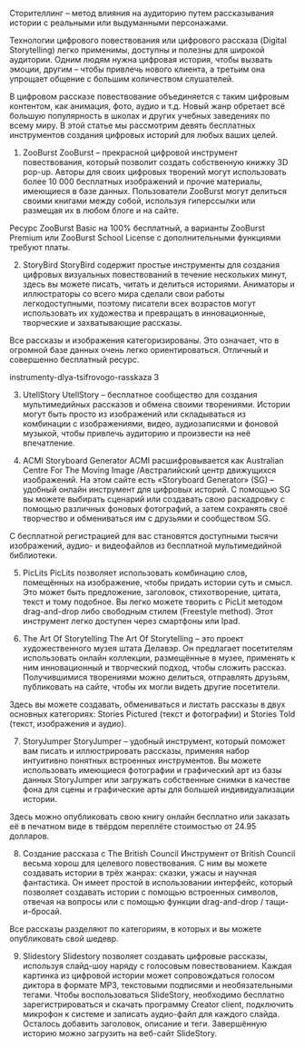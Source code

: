 
Сторителлинг – метод влияния на аудиторию путем рассказывания истории с реальными или выдуманными персонажами.

Технологии цифрового повествования или цифрового рассказа (Digital Storytelling) легко применимы, доступны и полезны для широкой аудитории. Одним людям нужна цифровая история, чтобы вызвать эмоции, другим – чтобы привлечь нового клиента, а третьим она упрощает общение с большим количеством слушателей.

В цифровом рассказе повествование объединяется с таким цифровым контентом, как анимация, фото, аудио и т.д. Новый жанр обретает всё большую популярность в школах и других учебных заведениях по всему миру. В этой статье мы рассмотрим девять бесплатных инструментов создания цифровых историй для любых ваших целей.

1. ZooBurst
ZooBurst – прекрасной цифровой инструмент повествования, который позволит создать собственную книжку 3D pop-up. Авторы для своих цифровых творений могут использовать более 10 000 бесплатных изображений и прочие материалы, имеющиеся в базе данных. Пользователи ZooBurst могут делиться своими книгами между собой, используя гиперссылки или размещая их в любом блоге и на сайте.

Ресурс ZooBurst Basic на 100% бесплатный, а варианты ZooBurst Premium или ZooBurst School License с дополнительными функциями требуют платы.

2. StoryBird
StoryBird содержит простые инструменты для создания цифровых визуальных повествований в течение нескольких минут, здесь вы можете писать, читать и делиться историями. Аниматоры и иллюстраторы со всего мира сделали свои работы легкодоступными, поэтому писатели всех возрастов могут использовать их художества и превращать в инновационные, творческие и захватывающие рассказы.

Все рассказы и изображения категоризированы. Это означает, что в огромной базе данных очень легко ориентироваться. Отличный и совершенно бесплатный ресурс.

instrumenty-dlya-tsifrovogo-rasskaza 3

3. UtellStory
UtellStory – бесплатное сообщество для создания мультимедийных рассказов и обмена своими творениями. Истории могут быть просто из изображений или складываться из комбинации с изображениями, видео, аудиозаписями и фоновой музыкой, чтобы привлечь аудиторию и произвести на неё впечатление.

4. ACMI Storyboard Generator
ACMI расшифровывается как Australian Centre For The Moving Image /Австралийский центр движущихся изображений. На этом сайте есть «Storyboard Generator» (SG) – удобный онлайн инструмент для цифровых историй. С помощью SG вы можете выбирать сценарий или создавать свою раскадровку с помощью различных фоновых фотографий, а затем сохранять своё творчество и обмениваться им с друзьями и сообществом SG.

С бесплатной регистрацией для вас становятся доступными тысячи изображений, аудио- и видеофайлов из бесплатной мультимедийной библиотеки.

5. PicLits
PicLits позволяет использовать комбинацию слов, помещённых на изображение, чтобы придать истории суть и смысл. Это может быть предложение, заголовок, стихотворение, цитата, текст и тому подобное. Вы легко можете творить с PicLit методом drag-and-drop либо свободным стилем (Freestyle method). Этот инструмент легко доступен через смартфоны или Ipad.

6. The Art Of Storytelling
The Art Of Storytelling – это проект художественного музея штата Делавэр. Он предлагает посетителям использовать онлайн коллекции, размещённые в музее, применять к ним инновационный и творческий подход, чтобы сложить рассказ. Получившимися творениями можно делиться, отправлять друзьям, публиковать на сайте, чтобы их могли видеть другие посетители.

Здесь вы можете создавать, обмениваться и листать рассказы в двух основных категориях: Stories Pictured (текст и фотографии) и Stories Told (текст, изображения и аудио).

7. StoryJumper
StoryJumper – удобный инструмент, который поможет вам писать и иллюстрировать рассказы, применяя набор интуитивно понятных встроенных инструментов. Вы можете использовать имеющиеся фотографии и графический арт из базы данных StoryJumper или загружать собственные снимки в качестве фона для сцены и графические арты для большей индивидуализации истории.

Здесь можно опубликовать свою книгу онлайн бесплатно или заказать её в печатном виде в твёрдом переплёте стоимостью от 24.95 долларов.

8. Создание рассказа с The British Council
Инструмент от British Council весьма хорош для целевого повествования. С ним вы можете создавать истории в трёх жанрах: сказки, ужасы и научная фантастика. Он имеет простой в использовании интерфейс, который позволяет создавать истории с помощью встроенных символов, отвечая на вопросы или с помощью функции drag-and-drop / тащи-и-бросай.

Все рассказы разделяют по категориям, в которых и вы можете опубликовать свой шедевр.

9. Slidestory
Slidestory позволяет создавать цифровые рассказы, используя слайд-шоу наряду с голосовым повествованием. Каждая картинка из цифровой истории может сопровождаться голосом диктора в формате MP3, текстовыми подписями и необязательными тегами. Чтобы воспользоваться SlideStory, необходимо бесплатно зарегистрироваться и скачать программу Creator client, подключить микрофон к системе и записать аудио-файл для каждого слайда. Осталось добавить заголовок, описание и теги. Завершённую историю можно загрузить на веб-сайт SlideStory.
